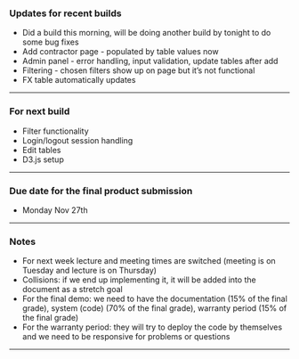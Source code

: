 ### Updates for recent builds
* Did a build this morning, will be doing another build by tonight to do some bug fixes
* Add contractor page - populated by table values now
* Admin panel - error handling, input validation, update tables after add
* Filtering - chosen filters show up on page but it’s not functional
* FX table automatically updates
---
### For next build
* Filter functionality
* Login/logout session handling
* Edit tables
* D3.js setup
---
### Due date for the final product submission
* Monday Nov 27th
---
### Notes
* For next week lecture and meeting times are switched (meeting is on Tuesday and lecture is on Thursday)
* Collisions: if we end up implementing it, it will be added into the document as a stretch goal
* For the final demo: we need to have the documentation (15% of the final grade), system (code) (70% of the final grade), warranty period (15% of the final grade)
* For the warranty period: they will try to deploy the code by themselves and we need to be responsive for problems or questions
---
